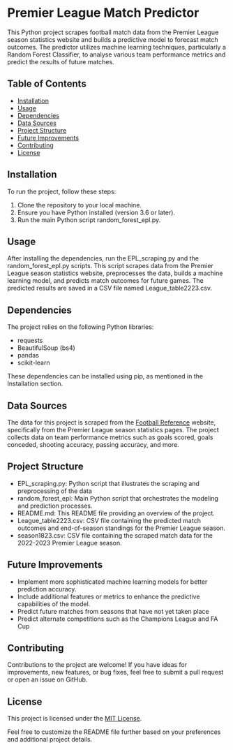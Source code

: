  # Premier League Match Predictor

This Python project scrapes football match data from the Premier League season statistics website and builds a predictive model to forecast match outcomes. The predictor utilizes machine learning techniques, particularly a Random Forest Classifier, to analyse various team performance metrics and predict the results of future matches.

## Table of Contents

- [Installation](#installation)
- [Usage](#usage)
- [Dependencies](#dependencies)
- [Data Sources](#data-sources)
- [Project Structure](#project-structure)
- [Future Improvements](#future-improvements)
- [Contributing](#contributing)
- [License](#license)

## Installation

To run the project, follow these steps:

1. Clone the repository to your local machine.
2. Ensure you have Python installed (version 3.6 or later).
3. Run the main Python script random_forest_epl.py.

## Usage

After installing the dependencies, run the EPL_scraping.py and the random_forest_epl.py scripts. This script scrapes data from the Premier League season statistics website, preprocesses the data, builds a machine learning model, and predicts match outcomes for future games. The predicted results are saved in a CSV file named League_table2223.csv.

## Dependencies

The project relies on the following Python libraries:
- requests
- BeautifulSoup (bs4)
- pandas
- scikit-learn

These dependencies can be installed using pip, as mentioned in the Installation section.

## Data Sources

The data for this project is scraped from the [Football Reference](https://fbref.com) website, specifically from the Premier League season statistics pages. The project collects data on team performance metrics such as goals scored, goals conceded, shooting accuracy, passing accuracy, and more.

## Project Structure

- EPL_scraping.py: Python script that illustrates the scraping and preprocessing of the data
- random_forest_epl: Main Python script that orchestrates the modeling and prediction processes.
- README.md: This README file providing an overview of the project.
- League_table2223.csv: CSV file containing the predicted match outcomes and end-of-season standings for the Premier League season.
- season1823.csv: CSV file containing the scraped match data for the 2022-2023 Premier League season.

## Future Improvements

- Implement more sophisticated machine learning models for better prediction accuracy.
- Include additional features or metrics to enhance the predictive capabilities of the model.
- Predict future matches from seasons that have not yet taken place
- Predict alternate competitions such as the Champions League and FA Cup 

## Contributing

Contributions to the project are welcome! If you have ideas for improvements, new features, or bug fixes, feel free to submit a pull request or open an issue on GitHub.

## License

This project is licensed under the [MIT License](LICENSE).

Feel free to customize the README file further based on your preferences and additional project details.
